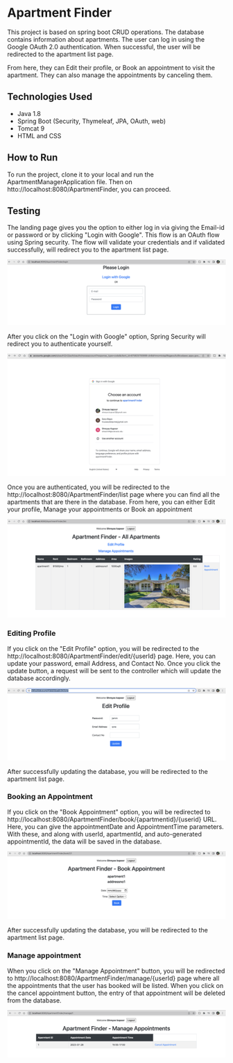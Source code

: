 # Apartment Finder

This project is based on spring boot CRUD operations. 
The database contains information about apartments. The user can log in using the Google OAuth 2.0 authentication. When successful, the user will be redirected to the apartment list page.

From here, they can Edit their profile, or Book an appointment to visit the apartment. They can also manage the appointments by canceling them.

## Technologies Used

- Java 1.8
- Spring Boot (Security, Thymeleaf, JPA, OAuth, web)
- Tomcat 9
- HTML and CSS


## How to Run

To run the project, clone it to your local and run the ApartmentManagerApplication file. Then on htto://localhost:8080/ApartmentFinder, you can proceed.

## Testing

The landing page gives you the option to either log in via giving the Email-id or password or by clicking "Login with Google". This flow is an OAuth flow using Spring security. The flow will validate your credentials and if validated successfully, will redirect you to the apartment list page.

![Image 1](https://github.com/ShreyasKapoor/ApartmentFinderSpringBoot/blob/main/src/main/resources/images/photo1.png)

After you click on the "Login with Google" option, Spring Security will redirect you to authenticate yourself. 

![Image 2](https://github.com/ShreyasKapoor/ApartmentFinderSpringBoot/blob/main/src/main/resources/images/photo2.png)

Once you are authenticated, you will be redirected to the http://localhost:8080/ApartmentFinder/list page where you can find all the apartments that are there in the database. From here, you can either Edit your profile, Manage your appointments or Book an appointment

![Image 3](https://github.com/ShreyasKapoor/ApartmentFinderSpringBoot/blob/main/src/main/resources/images/photo3.png)

### Editing Profile

If you click on the "Edit Profile" option, you will be redirected to the http://localhost:8080/ApartmentFinder/edit/{userId} page. Here, you can update your password, email Address, and Contact No. Once you click the update button, a request will be sent to the controller which will update the database accordingly.

![Image 4](https://github.com/ShreyasKapoor/ApartmentFinderSpringBoot/blob/main/src/main/resources/images/photo4.png)

After successfully updating the database, you will be redirected to the apartment list page.

### Booking an Appointment

If you click on the "Book Appointment" option, you will be redirected to http://localhost:8080/ApartmentFinder/book/{apartmentid}/{userid} URL. 
Here, you can give the appointmentDate and AppointmentTime parameters. With these, and along with userId, apartmentId, and auto-generated appointmentId, the data will be saved in the database.

![Image 5](https://github.com/ShreyasKapoor/ApartmentFinderSpringBoot/blob/main/src/main/resources/images/photo5.png)

After successfully updating the database, you will be redirected to the apartment list page.

### Manage appointment

When you click on the "Manage Appointment" button, you will be redirected to http://localhost:8080/ApartmentFinder/manage/{userId} page where all the appointments that the user has booked will be listed. When you click on the cancel appointment button, the entry of that appointment will be deleted from the database.

![Image 6](https://github.com/ShreyasKapoor/ApartmentFinderSpringBoot/blob/main/src/main/resources/images/photo6.png)

